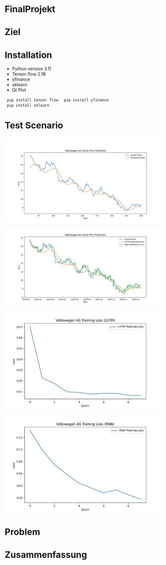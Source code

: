 # FinalProjekt

# Ziel

<mark> </mark>

# Installation

* Python version 3.11  
* Tensor flow 2.18
* yfinance
* sklearn
* Qt Plot

<code> pip install tensor flow </code>
<code> pip install yfinance  </code>
<code> pip install sklearn </code>

# Test Scenario

![plot](./image/vw_close_price.png)

![plot](./image/Figure_2.png)

![plot](./image/Figure_1.png)

![plot](./image/Figure_3.png)

# Problem

# Zusammenfassung